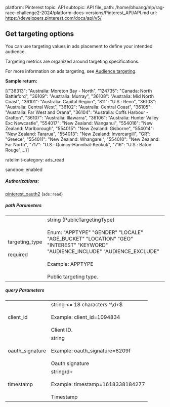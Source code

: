 platform: Pinterest
topic: API
subtopic: API
file_path: /home/bhuang/nlp/rag-race-challenge2-2024/platform-docs-versions/Pinterest_API/API.md
url: https://developers.pinterest.com/docs/api/v5/


## [](#operation/targeting_options/get)Get targeting options

You can use targeting values in ads placement to define your intended audience.

Targeting metrics are organized around targeting specifications.

For more information on ads targeting, see [Audience targeting](https://help.pinterest.com/en/business/article/audience-targeting).

**Sample return:**

 \[{"36313": "Australia: Moreton Bay - North", "124735": "Canada: North Battleford", "36109": "Australia: Murray", "36108": "Australia: Mid North Coast", "36101": "Australia: Capital Region", "811": "U.S.: Reno", "36103": "Australia: Central West", "36102": "Australia: Central Coast", "36105": "Australia: Far West and Orana", "36104": "Australia: Coffs Harbour - Grafton", "36107": "Australia: Illawarra", "36106": "Australia: Hunter Valley Exc Newcastle", "554017": "New Zealand: Wanganui", "554016": "New Zealand: Marlborough", "554015": "New Zealand: Gisborne", "554014": "New Zealand: Tararua", "554013": "New Zealand: Invercargill", "GR": "Greece", "554011": "New Zealand: Whangarei", "554010": "New Zealand: Far North", "717": "U.S.: Quincy-Hannibal-Keokuk", "716": "U.S.: Baton Rouge",...}\] 

ratelimit-category: ads\_read

sandbox: enabled

##### Authorizations:

[pinterest\_oauth2](#section/Authentication/pinterest_oauth2) (`ads:read`)

##### path Parameters

|     |     |
| --- | --- |
| targeting\_type<br><br>required | string (PublicTargetingType)<br><br>Enum: "APPTYPE" "GENDER" "LOCALE" "AGE\_BUCKET" "LOCATION" "GEO" "INTEREST" "KEYWORD" "AUDIENCE\_INCLUDE" "AUDIENCE\_EXCLUDE"<br><br>Example: APPTYPE<br><br>Public targeting type. |

##### query Parameters

|     |     |
| --- | --- |
| client\_id | string <= 18 characters ^\\d+$<br><br>Example: client\_id=1094834<br><br>Client ID. |
| oauth\_signature | string<br><br>Example: oauth\_signature=8209f<br><br>Oauth signature |
| timestamp | string\\d+<br><br>Example: timestamp=1618338184277<br><br>Timestamp |